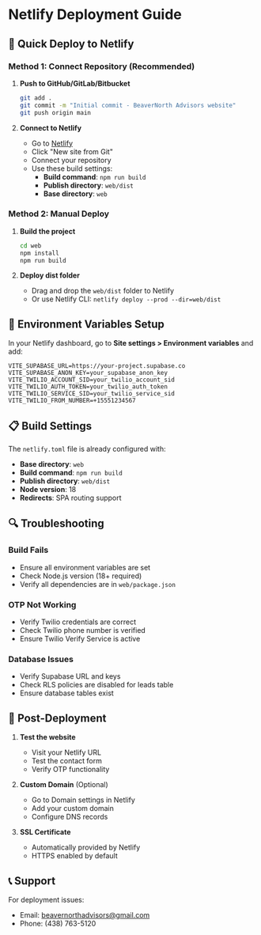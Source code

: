 # Netlify Deployment Guide

## 🚀 Quick Deploy to Netlify

### Method 1: Connect Repository (Recommended)

1. **Push to GitHub/GitLab/Bitbucket**
   ```bash
   git add .
   git commit -m "Initial commit - BeaverNorth Advisors website"
   git push origin main
   ```

2. **Connect to Netlify**
   - Go to [Netlify](https://netlify.com)
   - Click "New site from Git"
   - Connect your repository
   - Use these build settings:
     - **Build command**: `npm run build`
     - **Publish directory**: `web/dist`
     - **Base directory**: `web`

### Method 2: Manual Deploy

1. **Build the project**
   ```bash
   cd web
   npm install
   npm run build
   ```

2. **Deploy dist folder**
   - Drag and drop the `web/dist` folder to Netlify
   - Or use Netlify CLI: `netlify deploy --prod --dir=web/dist`

## 🔧 Environment Variables Setup

In your Netlify dashboard, go to **Site settings > Environment variables** and add:

```env
VITE_SUPABASE_URL=https://your-project.supabase.co
VITE_SUPABASE_ANON_KEY=your_supabase_anon_key
VITE_TWILIO_ACCOUNT_SID=your_twilio_account_sid
VITE_TWILIO_AUTH_TOKEN=your_twilio_auth_token
VITE_TWILIO_SERVICE_SID=your_twilio_service_sid
VITE_TWILIO_FROM_NUMBER=+15551234567
```

## 📋 Build Settings

The `netlify.toml` file is already configured with:

- **Base directory**: `web`
- **Build command**: `npm run build`
- **Publish directory**: `web/dist`
- **Node version**: 18
- **Redirects**: SPA routing support

## 🔍 Troubleshooting

### Build Fails
- Ensure all environment variables are set
- Check Node.js version (18+ required)
- Verify all dependencies are in `web/package.json`

### OTP Not Working
- Verify Twilio credentials are correct
- Check Twilio phone number is verified
- Ensure Twilio Verify Service is active

### Database Issues
- Verify Supabase URL and keys
- Check RLS policies are disabled for leads table
- Ensure database tables exist

## 🚀 Post-Deployment

1. **Test the website**
   - Visit your Netlify URL
   - Test the contact form
   - Verify OTP functionality

2. **Custom Domain** (Optional)
   - Go to Domain settings in Netlify
   - Add your custom domain
   - Configure DNS records

3. **SSL Certificate**
   - Automatically provided by Netlify
   - HTTPS enabled by default

## 📞 Support

For deployment issues:
- Email: beavernorthadvisors@gmail.com
- Phone: (438) 763-5120
